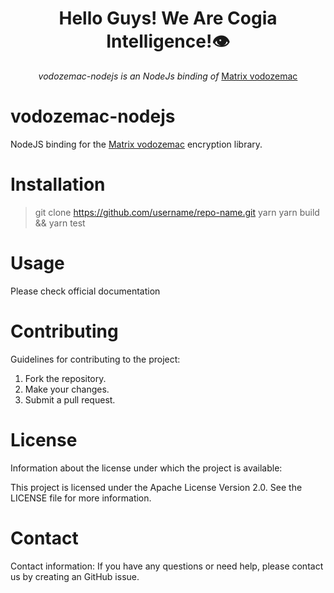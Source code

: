 <h1 align="center">Hello Guys! We Are Cogia Intelligence!👁️</h1>

<div align="center">
    <i>vodozemac-nodejs is an NodeJs binding  of</i>
    <a href="https://github.com/matrix-org/vodozemac/">Matrix vodozemac</a>
    <br/>
</div>


vodozemac-nodejs
========
NodeJS binding for the [Matrix vodozemac](https://github.com/matrix-org/vodozemac) encryption library.


Installation
========

> git clone https://github.com/username/repo-name.git
> yarn 
> yarn build && yarn test


Usage
========
Please check official documentation


Contributing
========

Guidelines for contributing to the project:
1. Fork the repository.
2. Make your changes.
3. Submit a pull request.


License
========

Information about the license under which the project is available:

This project is licensed under the Apache License Version 2.0. See the LICENSE file for more information.


Contact
=========

Contact information:
If you have any questions or need help, please contact us by creating an GitHub issue.


